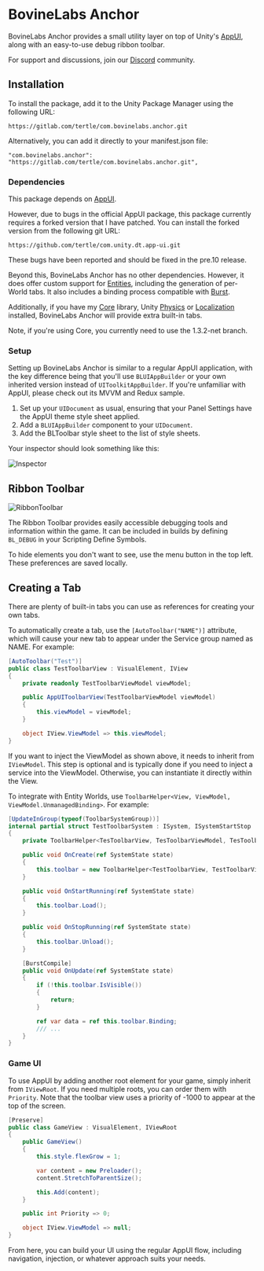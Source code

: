 # BovineLabs Anchor
BovineLabs Anchor provides a small utility layer on top of Unity's [AppUI](https://docs.unity3d.com/Packages/com.unity.dt.app-ui@latest), along with an easy-to-use debug ribbon toolbar.

For support and discussions, join our [Discord](https://discord.gg/RTsw6Cxvw3) community.

## Installation

To install the package, add it to the Unity Package Manager using the following URL:

`https://gitlab.com/tertle/com.bovinelabs.anchor.git` 

Alternatively, you can add it directly to your manifest.json file: 

`"com.bovinelabs.anchor": "https://gitlab.com/tertle/com.bovinelabs.anchor.git",`

### Dependencies

This package depends on [AppUI](https://docs.unity3d.com/Packages/com.unity.dt.app-ui@latest).

However, due to bugs in the official AppUI package, this package currently requires a forked version that I have patched. You can install the forked version from the following git URL:

`https://github.com/tertle/com.unity.dt.app-ui.git`

These bugs have been reported and should be fixed in the pre.10 release.

Beyond this, BovineLabs Anchor has no other dependencies. However, it does offer custom support for [Entities](https://docs.unity3d.com/Packages/com.unity.entities@latest/), including the generation of per-World tabs. It also includes a binding process compatible with [Burst](https://docs.unity3d.com/Packages/com.unity.burst@latest).

Additionally, if you have my [Core](https://gitlab.com/tertle/com.bovinelabs.core) library, Unity [Physics](https://docs.unity3d.com/Packages/com.unity.physics@latest) or [Localization](https://docs.unity3d.com/Packages/com.unity.localization@latest) installed, BovineLabs Anchor will provide extra built-in tabs.

Note, if you're using Core, you currently need to use the 1.3.2-net branch.

### Setup
Setting up BovineLabs Anchor is similar to a regular AppUI application, with the key difference being that you'll use `BLUIAppBuilder` or your own inherited version instead of `UIToolkitAppBuilder`. If you're unfamiliar with AppUI, please check out its MVVM and Redux sample.

1. Set up your `UIDocument` as usual, ensuring that your Panel Settings have the AppUI theme style sheet applied.
2. Add a `BLUIAppBuilder` component to your `UIDocument`.
3. Add the BLToolbar style sheet to the list of style sheets.

Your inspector should look something like this:

![Inspector](Documentation~/Images/inspector.png)

## Ribbon Toolbar

![RibbonToolbar](Documentation~/Images/ribbon.png)

The Ribbon Toolbar provides easily accessible debugging tools and information within the game. It can be included in builds by defining `BL_DEBUG` in your Scripting Define Symbols.

To hide elements you don't want to see, use the menu button in the top left. These preferences are saved locally.

## Creating a Tab
There are plenty of built-in tabs you can use as references for creating your own tabs.

To automatically create a tab, use the `[AutoToolbar("NAME")]` attribute, which will cause your new tab to appear under the Service group named as NAME. For example:

```csharp
[AutoToolbar("Test")]
public class TestToolbarView : VisualElement, IView
{
    private readonly TestToolbarViewModel viewModel;

    public AppUIToolbarView(TestToolbarViewModel viewModel)
    {
        this.viewModel = viewModel;
    }

    object IView.ViewModel => this.viewModel;
}
```
If you want to inject the ViewModel as shown above, it needs to inherit from `IViewModel`. This step is optional and is typically done if you need to inject a service into the ViewModel. Otherwise, you can instantiate it directly within the View.

To integrate with Entity Worlds, use `ToolbarHelper<View, ViewModel, ViewModel.UnmanagedBinding>`. For example:

```csharp
[UpdateInGroup(typeof(ToolbarSystemGroup))]
internal partial struct TestToolbarSystem : ISystem, ISystemStartStop
{
    private ToolbarHelper<TesToolbarView, TesToolbarViewModel, TesToolbarViewModel.Data> toolbar;

    public void OnCreate(ref SystemState state)
    {
        this.toolbar = new ToolbarHelper<TestToolbarView, TestToolbarViewModel, TestToolbarViewModel.Data>(ref state, "Test");
    }

    public void OnStartRunning(ref SystemState state)
    {
        this.toolbar.Load();
    }

    public void OnStopRunning(ref SystemState state)
    {
        this.toolbar.Unload();
    }

    [BurstCompile]
    public void OnUpdate(ref SystemState state)
    {
        if (!this.toolbar.IsVisible())
        {
            return;
        }

        ref var data = ref this.toolbar.Binding;
        /// ...
    }
}
```

### Game UI
To use AppUI by adding another root element for your game, simply inherit from `IViewRoot`. If you need multiple roots, you can order them with `Priority`. Note that the toolbar view uses a priority of -1000 to appear at the top of the screen.

```csharp
[Preserve]
public class GameView : VisualElement, IViewRoot
{
    public GameView()
    {
        this.style.flexGrow = 1;

        var content = new Preloader();
        content.StretchToParentSize();

        this.Add(content);
    }

    public int Priority => 0;

    object IView.ViewModel => null;
}
```
From here, you can build your UI using the regular AppUI flow, including navigation, injection, or whatever approach suits your needs.
